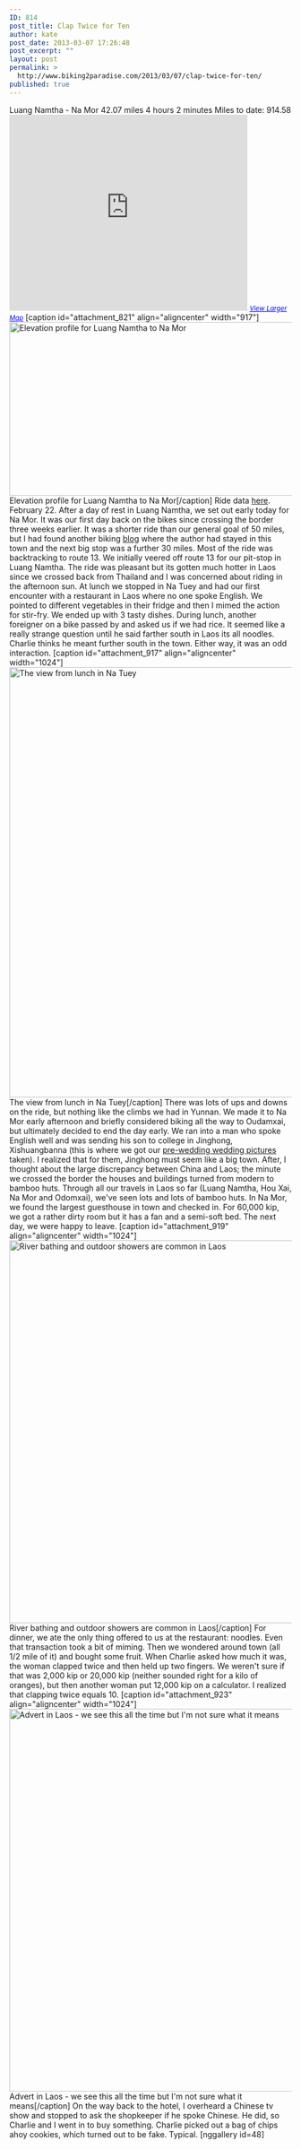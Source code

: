 ```yaml
---
ID: 814
post_title: Clap Twice for Ten
author: kate
post_date: 2013-03-07 17:26:48
post_excerpt: ""
layout: post
permalink: >
  http://www.biking2paradise.com/2013/03/07/clap-twice-for-ten/
published: true
---
```

Luang Namtha - Na Mor 42.07 miles 4 hours 2 minutes Miles to date: 914.58 <em id="__mceDel"> <iframe src="https://maps.google.com/maps?source=embed&f=q&hl=en&q=http:%2F%2Fshare.abvio.com%2F3697%2Fd484%2F3017%2Ff541%2FCyclemeter-Cycle-20130222-0851.kml&ie=UTF8&t=m&ll=20.983813,101.586514&spn=0.384666,1.229095&output=embed" height="350" width="425" frameborder="0" marginwidth="0" marginheight="0" scrolling="no"></iframe> <small><a style="color: #0000ff; text-align: left;" href="https://maps.google.com/maps?source=embed&f=q&hl=en&q=http:%2F%2Fshare.abvio.com%2F3697%2Fd484%2F3017%2Ff541%2FCyclemeter-Cycle-20130222-0851.kml&ie=UTF8&t=m&ll=20.983813,101.586514&spn=0.384666,1.229095">View Larger Map</a></small></em> [caption id="attachment_821" align="aligncenter" width="917"]<a href="http://localhost/biking2paradise.com/2013/03/07/clap-twice-for-ten/luangnamtha-to-na-mor/" rel="attachment wp-att-821"><img class="size-full wp-image-821" alt="Elevation profile for Luang Namtha to Na Mor" src="http://localhost/biking2paradise.com/wp-content/uploads/2013/02/LuangNamtha-to-Na-Mor.jpg" width="917" height="310" /></a> Elevation profile for Luang Namtha to Na Mor[/caption] Ride data <a title="Ride data for Luang Namtha to Na Mor" href="http://cyclemeter.com/3697d4843017f541/Cycle-20130222-0851?r=e" target="_blank">here</a>. February 22. After a day of rest in Luang Namtha, we set out early today for Na Mor. It was our first day back on the bikes since crossing the border three weeks earlier. It was a shorter ride than our general goal of 50 miles, but I had found another biking <a title="a good biking blog" href="http://www.rauhe.dk/john/travel/?page_id=991" target="_blank">blog</a> where the author had stayed in this town and the next big stop was a further 30 miles. Most of the ride was backtracking to route 13. We initially veered off route 13 for our pit-stop in Luang Namtha. The ride was pleasant but its gotten much hotter in Laos since we crossed back from Thailand and I was concerned about riding in the afternoon sun. At lunch we stopped in Na Tuey and had our first encounter with a restaurant in Laos where no one spoke English. We pointed to different vegetables in their fridge and then I mimed the action for stir-fry. We ended up with 3 tasty dishes. During lunch, another foreigner on a bike passed by and asked us if we had rice. It seemed like a really strange question until he said farther south in Laos its all noodles. Charlie thinks he meant further south in the town. Either way, it was an odd interaction. [caption id="attachment_917" align="aligncenter" width="1024"]<a href="http://localhost/biking2paradise.com/2013/03/07/clap-twice-for-ten/2013-02-22-12-10-34/" rel="attachment wp-att-917"><img class="size-full wp-image-917" alt="The view from lunch in Na Tuey" src="http://localhost/biking2paradise.com/wp-content/uploads/2013/03/2013-02-22-12-10-34.jpg" width="1024" height="768" /></a> The view from lunch in Na Tuey[/caption] There was lots of ups and downs on the ride, but nothing like the climbs we had in Yunnan. We made it to Na Mor early afternoon and briefly considered biking all the way to Oudamxai, but ultimately decided to end the day early. We ran into a man who spoke English well and was sending his son to college in Jinghong, Xishuangbanna (this is where we got our <a title="Wedding Photos, China Style" href="http://localhost/biking2paradise.com/2013/01/10/wedding-photos-china-style/" target="_blank">pre-wedding wedding pictures</a> taken). I realized that for them, Jinghong must seem like a big town. After, I thought about the large discrepancy between China and Laos; the minute we crossed the border the houses and buildings turned from modern to bamboo huts. Through all our travels in Laos so far (Luang Namtha, Hou Xai, Na Mor and Odomxai), we've seen lots and lots of bamboo huts. In Na Mor, we found the largest guesthouse in town and checked in. For 60,000 kip, we got a rather dirty room but it has a fan and a semi-soft bed. The next day, we were happy to leave. [caption id="attachment_919" align="aligncenter" width="1024"]<a href="http://localhost/biking2paradise.com/2013/03/07/clap-twice-for-ten/2013-02-22-16-55-41/" rel="attachment wp-att-919"><img class="size-full wp-image-919" alt="River bathing and outdoor showers are common in Laos" src="http://localhost/biking2paradise.com/wp-content/uploads/2013/03/2013-02-22-16-55-41.jpg" width="1024" height="683" /></a> River bathing and outdoor showers are common in Laos[/caption] For dinner, we ate the only thing offered to us at the restaurant: noodles. Even that transaction took a bit of miming. Then we wondered around town (all 1/2 mile of it) and bought some fruit. When Charlie asked how much it was, the woman clapped twice and then held up two fingers. We weren't sure if that was 2,000 kip or 20,000 kip (neither sounded right for a kilo of oranges), but then another woman put 12,000 kip on a calculator. I realized that clapping twice equals 10. [caption id="attachment_923" align="aligncenter" width="1024"]<a href="http://localhost/biking2paradise.com/2013/03/07/clap-twice-for-ten/2013-02-22-18-27-22/" rel="attachment wp-att-923"><img class="size-full wp-image-923" alt="Advert in Laos - we see this all the time but I'm not sure what it means" src="http://localhost/biking2paradise.com/wp-content/uploads/2013/03/2013-02-22-18-27-22.jpg" width="1024" height="683" /></a> Advert in Laos - we see this all the time but I'm not sure what it means[/caption] On the way back to the hotel, I overheard a Chinese tv show and stopped to ask the shopkeeper if he spoke Chinese. He did, so Charlie and I went in to buy something. Charlie picked out a bag of chips ahoy cookies, which turned out to be fake. Typical. [nggallery id=48]